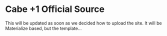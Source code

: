 # Cabe +1 Official Source 
This will be updated as soon as we decided how to upload the site. It will be Materialize based, but the template...
